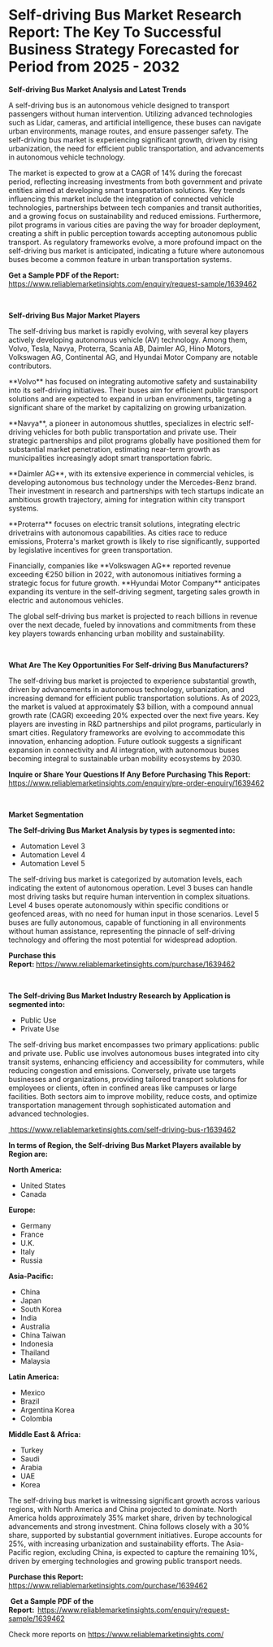 <p><h1>Self-driving Bus Market Research Report: The Key To Successful Business Strategy Forecasted for Period from 2025 - 2032</h1></p><p><strong>Self-driving Bus Market Analysis and Latest Trends</strong></p>
<p><p>A self-driving bus is an autonomous vehicle designed to transport passengers without human intervention. Utilizing advanced technologies such as Lidar, cameras, and artificial intelligence, these buses can navigate urban environments, manage routes, and ensure passenger safety. The self-driving bus market is experiencing significant growth, driven by rising urbanization, the need for efficient public transportation, and advancements in autonomous vehicle technology. </p><p>The market is expected to grow at a CAGR of 14% during the forecast period, reflecting increasing investments from both government and private entities aimed at developing smart transportation solutions. Key trends influencing this market include the integration of connected vehicle technologies, partnerships between tech companies and transit authorities, and a growing focus on sustainability and reduced emissions. Furthermore, pilot programs in various cities are paving the way for broader deployment, creating a shift in public perception towards accepting autonomous public transport. As regulatory frameworks evolve, a more profound impact on the self-driving bus market is anticipated, indicating a future where autonomous buses become a common feature in urban transportation systems.</p></p>
<p><strong>Get a Sample PDF of the Report:&nbsp;</strong> <a href="https://www.reliablemarketinsights.com/enquiry/request-sample/1639462?utm_campaign=3507&utm_medium=2&utm_source=Github&utm_content=ia&utm_term=30032025&utm_id=self-driving-bus">https://www.reliablemarketinsights.com/enquiry/request-sample/1639462</a></p>
<p>&nbsp;</p>
<p><strong>Self-driving Bus Major Market Players</strong></p>
<p><p>The self-driving bus market is rapidly evolving, with several key players actively developing autonomous vehicle (AV) technology. Among them, Volvo, Tesla, Navya, Proterra, Scania AB, Daimler AG, Hino Motors, Volkswagen AG, Continental AG, and Hyundai Motor Company are notable contributors.</p><p>**Volvo** has focused on integrating automotive safety and sustainability into its self-driving initiatives. Their buses aim for efficient public transport solutions and are expected to expand in urban environments, targeting a significant share of the market by capitalizing on growing urbanization.</p><p>**Navya**, a pioneer in autonomous shuttles, specializes in electric self-driving vehicles for both public transportation and private use. Their strategic partnerships and pilot programs globally have positioned them for substantial market penetration, estimating near-term growth as municipalities increasingly adopt smart transportation fabric.</p><p>**Daimler AG**, with its extensive experience in commercial vehicles, is developing autonomous bus technology under the Mercedes-Benz brand. Their investment in research and partnerships with tech startups indicate an ambitious growth trajectory, aiming for integration within city transport systems.</p><p>**Proterra** focuses on electric transit solutions, integrating electric drivetrains with autonomous capabilities. As cities race to reduce emissions, Proterra's market growth is likely to rise significantly, supported by legislative incentives for green transportation.</p><p>Financially, companies like **Volkswagen AG** reported revenue exceeding €250 billion in 2022, with autonomous initiatives forming a strategic focus for future growth. **Hyundai Motor Company** anticipates expanding its venture in the self-driving segment, targeting sales growth in electric and autonomous vehicles.</p><p>The global self-driving bus market is projected to reach billions in revenue over the next decade, fueled by innovations and commitments from these key players towards enhancing urban mobility and sustainability.</p></p>
<p>&nbsp;</p>
<p><strong>What Are The Key Opportunities For Self-driving Bus Manufacturers?</strong></p>
<p><p>The self-driving bus market is projected to experience substantial growth, driven by advancements in autonomous technology, urbanization, and increasing demand for efficient public transportation solutions. As of 2023, the market is valued at approximately $3 billion, with a compound annual growth rate (CAGR) exceeding 20% expected over the next five years. Key players are investing in R&D partnerships and pilot programs, particularly in smart cities. Regulatory frameworks are evolving to accommodate this innovation, enhancing adoption. Future outlook suggests a significant expansion in connectivity and AI integration, with autonomous buses becoming integral to sustainable urban mobility ecosystems by 2030.</p></p>
<p><strong>Inquire or Share Your Questions If Any Before Purchasing This Report:</strong> <a href="https://www.reliablemarketinsights.com/enquiry/pre-order-enquiry/1639462?utm_campaign=3507&utm_medium=2&utm_source=Github&utm_content=ia&utm_term=30032025&utm_id=self-driving-bus">https://www.reliablemarketinsights.com/enquiry/pre-order-enquiry/1639462</a></p>
<p>&nbsp;</p>
<p><strong>Market Segmentation</strong></p>
<p><strong>The Self-driving Bus Market Analysis by types is segmented into:</strong></p>
<p><ul><li>Automation Level 3</li><li>Automation Level 4</li><li>Automation Level 5</li></ul></p>
<p><p>The self-driving bus market is categorized by automation levels, each indicating the extent of autonomous operation. Level 3 buses can handle most driving tasks but require human intervention in complex situations. Level 4 buses operate autonomously within specific conditions or geofenced areas, with no need for human input in those scenarios. Level 5 buses are fully autonomous, capable of functioning in all environments without human assistance, representing the pinnacle of self-driving technology and offering the most potential for widespread adoption.</p></p>
<p><strong>Purchase this Report:&nbsp;</strong><a href="https://www.reliablemarketinsights.com/purchase/1639462?utm_campaign=3507&utm_medium=2&utm_source=Github&utm_content=ia&utm_term=30032025&utm_id=self-driving-bus">https://www.reliablemarketinsights.com/purchase/1639462</a></p>
<p>&nbsp;</p>
<p><strong>The Self-driving Bus Market Industry Research by Application is segmented into:</strong></p>
<p><ul><li>Public Use</li><li>Private Use</li></ul></p>
<p><p>The self-driving bus market encompasses two primary applications: public and private use. Public use involves autonomous buses integrated into city transit systems, enhancing efficiency and accessibility for commuters, while reducing congestion and emissions. Conversely, private use targets businesses and organizations, providing tailored transport solutions for employees or clients, often in confined areas like campuses or large facilities. Both sectors aim to improve mobility, reduce costs, and optimize transportation management through sophisticated automation and advanced technologies.</p></p>
<p><a href="https://www.reliablemarketinsights.com/self-driving-bus-r1639462?utm_campaign=3507&utm_medium=2&utm_source=Github&utm_content=ia&utm_term=30032025&utm_id=self-driving-bus">&nbsp;https://www.reliablemarketinsights.com/self-driving-bus-r1639462</a></p>
<p><strong>In terms of Region, the Self-driving Bus Market Players available by Region are:</strong></p>
<p>
    <p> <strong> North America: </strong>
        <ul>
            <li>United States</li>
            <li>Canada</li>
        </ul>
        </p> 
    <p> <strong> Europe: </strong>
        <ul>
            <li>Germany</li>
            <li>France</li>
            <li>U.K.</li>
            <li>Italy</li>
            <li>Russia</li>
        </ul>
        </p> 
    <p> <strong> Asia-Pacific: </strong>
        <ul>
            <li>China</li>
            <li>Japan</li>
            <li>South Korea</li>
            <li>India</li>
            <li>Australia</li>
            <li>China Taiwan</li>
            <li>Indonesia</li>
            <li>Thailand</li>
            <li>Malaysia</li>
        </ul>
        </p> 
    <p> <strong> Latin America: </strong>
        <ul>
            <li>Mexico</li>
            <li>Brazil</li>
            <li>Argentina Korea</li>
            <li>Colombia</li>
        </ul>
        </p> 
    <p> <strong> Middle East & Africa: </strong>
        <ul>
            <li>Turkey</li>
            <li>Saudi</li>
            <li>Arabia</li>
            <li>UAE</li>
            <li>Korea</li>
        </ul>
    </p>
    </p>
<p><p>The self-driving bus market is witnessing significant growth across various regions, with North America and China projected to dominate. North America holds approximately 35% market share, driven by technological advancements and strong investment. China follows closely with a 30% share, supported by substantial government initiatives. Europe accounts for 25%, with increasing urbanization and sustainability efforts. The Asia-Pacific region, excluding China, is expected to capture the remaining 10%, driven by emerging technologies and growing public transport needs.</p></p>
<p><strong>Purchase this Report: </strong><a href="https://www.reliablemarketinsights.com/purchase/1639462?utm_campaign=3507&utm_medium=2&utm_source=Github&utm_content=ia&utm_term=30032025&utm_id=self-driving-bus">https://www.reliablemarketinsights.com/purchase/1639462</a></p>
<p>&nbsp;<strong>Get a Sample PDF of the Report:&nbsp;&nbsp;</strong><a href="https://www.reliablemarketinsights.com/enquiry/request-sample/1639462?utm_campaign=3507&utm_medium=2&utm_source=Github&utm_content=ia&utm_term=30032025&utm_id=self-driving-bus">https://www.reliablemarketinsights.com/enquiry/request-sample/1639462</a></p>
<p><strong></strong></p>
<p>Check more reports on <a href="https://www.reliablemarketinsights.com/?utm_campaign=3507&utm_medium=2&utm_source=Github&utm_content=ia&utm_term=30032025&utm_id=self-driving-bus">https://www.reliablemarketinsights.com/</a></p>